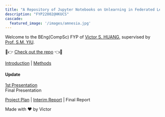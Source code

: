 ```yaml
---
title: "A Repository of Jupyter Notebooks on Unlearning in Federated Learning"
description: "FYP22002@HKUCS"
cascade:
  featured_image: '/images/amnesia.jpg'
---
```


Welcome to the BEng(CompSc) FYP of [Victor S. HUANG](https://github.com/vicw0ng-hk/), supervised by [Prof. S.M. YIU](https://www.cs.hku.hk/index.php/people/academic-staff/smyiu/). 

🎉👉 [Check out the repo](https://github.com/vicw0ng-hk/feul) 👈🎉

[Introduction](intro/) | [Methods](methods/)

#### Update

[1st Presentation](docs/fyp-1st-present.pdf) <br /> Final Presentation

[Project Plan](docs/fyp-plan.pdf) | [Interim Report](docs/interim.pdf) | Final Report

Made with ❤️ by Victor
